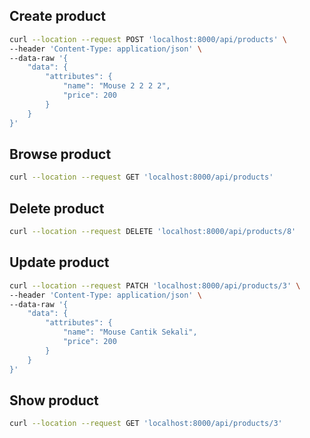## Create product
```bash
curl --location --request POST 'localhost:8000/api/products' \
--header 'Content-Type: application/json' \
--data-raw '{
    "data": {
        "attributes": {
            "name": "Mouse 2 2 2 2",
            "price": 200
        }
    }
}'
```

## Browse product
```bash
curl --location --request GET 'localhost:8000/api/products'
```

## Delete product
```bash
curl --location --request DELETE 'localhost:8000/api/products/8'
```

## Update product
```bash
curl --location --request PATCH 'localhost:8000/api/products/3' \
--header 'Content-Type: application/json' \
--data-raw '{
    "data": {
        "attributes": {
            "name": "Mouse Cantik Sekali",
            "price": 200
        }
    }
}'
```

## Show product
```bash
curl --location --request GET 'localhost:8000/api/products/3'
```